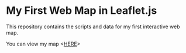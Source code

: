 # My First Web Map in Leaflet.js

This repository contains the scripts and data for my first interactive web map.

You can view my map <[HERE](http://mbrink2020.github.io/myfirstwebmap/)>
